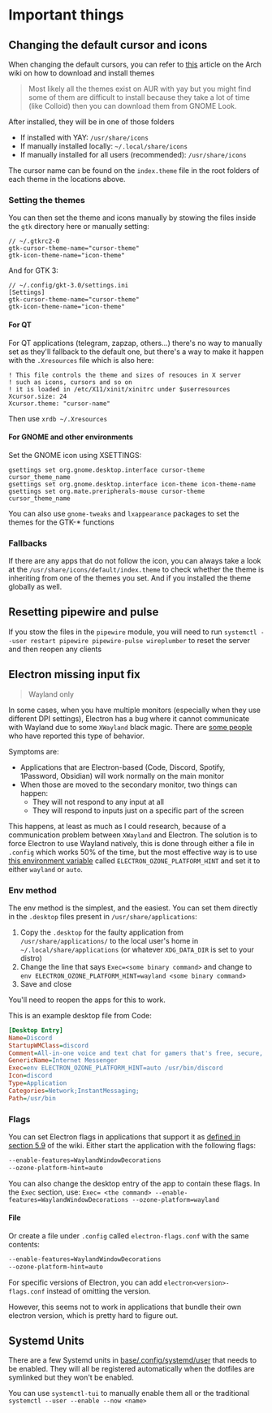 # Important things

## Changing the default cursor and icons

When changing the default cursors, you can refer to [this](https://wiki.archlinux.org/title/Cursor_themes#Create_links_to_missing_cursors) article on the Arch wiki on how to download and install themes

> Most likely all the themes exist on AUR with yay but you might find some of them are difficult to install because they take a lot of time (like Colloid) then you can download them from GNOME Look.

After installed, they will be in one of those folders

- If installed with YAY: `/usr/share/icons`
- If manually installed locally: `~/.local/share/icons`
- If manually installed for all users (recommended): `/usr/share/icons`

The cursor name can be found on the `index.theme` file in the root folders of each theme in the locations above.

### Setting the themes

You can then set the theme and icons manually by stowing the files inside the `gtk` directory here or manually setting:

```
// ~/.gtkrc2-0
gtk-cursor-theme-name="cursor-theme"
gtk-icon-theme-name="icon-theme"
```

And for GTK 3:

```
// ~/.config/gkt-3.0/settings.ini
[Settings]
gtk-cursor-theme-name="cursor-theme"
gtk-icon-theme-name="icon-theme"
```

#### For QT

For QT applications (telegram, zapzap, others...) there's no way to manually set as they'll fallback to the default one, but there's a way to make it happen with the `.Xresources` file which is also here:

```
! This file controls the theme and sizes of resouces in X server
! such as icons, cursors and so on
! it is loaded in /etc/X11/xinit/xinitrc under $userresources
Xcursor.size: 24
Xcursor.theme: "cursor-name"
```

Then use `xrdb ~/.Xresources`

#### For GNOME and other environments

Set the GNOME icon using XSETTINGS:

```
gsettings set org.gnome.desktop.interface cursor-theme cursor_theme_name
gsettings set org.gnome.desktop.interface icon-theme icon-theme-name
gsettings set org.mate.preripherals-mouse cursor-theme cursor_theme_name
```

You can also use `gnome-tweaks` and `lxappearance` packages to set the themes for the GTK-\* functions

### Fallbacks

If there are any apps that do not follow the icon, you can always take a look at the `/usr/share/icons/default/index.theme` to check whether the theme is inheriting from one of the themes you set. And if you installed the theme globally as well.

## Resetting pipewire and pulse

If you stow the files in the `pipewire` module, you will need to run `systemctl
--user restart pipewire pipewire-pulse wireplumber` to reset the server and then
reopen any clients

## Electron missing input fix

> Wayland only

In some cases, when you have multiple monitors (especially when they use
different DPI settings), Electron has a bug where it cannot communicate with
Wayland due to some `XWayland` black magic. There are [some people](https://askubuntu.com/a/1393619)
who have reported this type of behavior.

Symptoms are:

- Applications that are Electron-based (Code, Discord, Spotify, 1Password,
  Obsidian) will work normally on the main monitor
- When those are moved to the secondary monitor, two things can happen:
  - They will not respond to any input at all
  - They will respond to inputs just on a specific part of the screen

This happens, at least as much as I could research, because of a communication
problem between `XWayland` and Electron. The solution is to force Electron to
use Wayland natively, this is done through either a file in `.config` which
works 50% of the time, but the most effective way is to use [this environment
variable](https://www.electronjs.org/blog/electron-28-0#new-features) called
`ELECTRON_OZONE_PLATFORM_HINT` and set it to either `wayland` or `auto`.

### Env method

The env method is the simplest, and the easiest. You can set them directly in
the `.desktop` files present in `/usr/share/applications`:

1. Copy the `.desktop` for the faulty application from `/usr/share/applications/` to the local user's home in `~/.local/share/applications` (or whatever `XDG_DATA_DIR` is set to your distro)
2. Change the line that says `Exec=<some binary command>` and change to `env
ELECTRON_OZONE_PLATFORM_HINT=wayland <some binary command>`
3. Save and close

You'll need to reopen the apps for this to work.

This is an example desktop file from Code:

```ini
[Desktop Entry]
Name=Discord
StartupWMClass=discord
Comment=All-in-one voice and text chat for gamers that's free, secure, and works on both your desktop and phone.
GenericName=Internet Messenger
Exec=env ELECTRON_OZONE_PLATFORM_HINT=auto /usr/bin/discord
Icon=discord
Type=Application
Categories=Network;InstantMessaging;
Path=/usr/bin
```

### Flags

You can set Electron flags in applications that support it as [defined in section 5.9](https://wiki.archlinux.org/title/Wayland#GUI_libraries) of the wiki. Either start the application with the following flags:

```sh
--enable-features=WaylandWindowDecorations
--ozone-platform-hint=auto
```

You can also change the desktop entry of the app to contain these flags. In the `Exec` section, use: `Exec= <the command> --enable-features=WaylandWindowDecorations --ozone-platform=wayland`

#### File

Or create a file under `.config` called `electron-flags.conf` with the same contents:

```sh
--enable-features=WaylandWindowDecorations
--ozone-platform-hint=auto
```

For specific versions of Electron, you can add `electron<version>-flags.conf` instead of omitting the version.

However, this seems not to work in applications that bundle their own electron version, which is pretty hard to figure out.

## Systemd Units

There are a few Systemd units in
[base/.config/systemd/user](./base/.config/systemd/user) that needs to be
enabled. They will all be registered automatically when the dotfiles are
symlinked but they won't be enabled.

You can use `systemctl-tui` to manually enable them all or the traditional
`systemctl --user --enable --now <name>`

